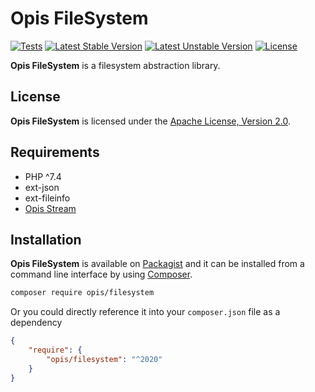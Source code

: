 # Opis FileSystem
[![Tests](https://github.com/opis/filesystem/workflows/Tests/badge.svg)](https://github.com/opis/filesystem/actions)
[![Latest Stable Version](https://poser.pugx.org/opis/filesystem/version.png)](https://packagist.org/packages/opis/filesystem)
[![Latest Unstable Version](https://poser.pugx.org/opis/filesystem/v/unstable.png)](//packagist.org/packages/opis/filesystem)
[![License](https://poser.pugx.org/opis/filesystem/license.png)](https://packagist.org/packages/opis/filesystem)

**Opis FileSystem** is a filesystem abstraction library.


## License

**Opis FileSystem** is licensed under the [Apache License, Version 2.0][license].

## Requirements

* PHP ^7.4
* ext-json
* ext-fileinfo
* [Opis Stream]

## Installation

**Opis FileSystem** is available on [Packagist] and it can be installed from a
command line interface by using [Composer]. 

```bash
composer require opis/filesystem
```

Or you could directly reference it into your `composer.json` file as a dependency

```json
{
    "require": {
        "opis/filesystem": "^2020"
    }
}
```


[license]: https://www.apache.org/licenses/LICENSE-2.0 "Apache License"
[Packagist]: https://packagist.org/packages/opis/filesystem "Packagist"
[Composer]: https://getcomposer.org "Composer"
[Opis Stream]: https://github.com/opis/stream "Opis Stream"
